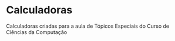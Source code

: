 # Calculadoras
Calculadoras criadas para a aula de Tópicos Especiais do Curso de Ciências da Computação
